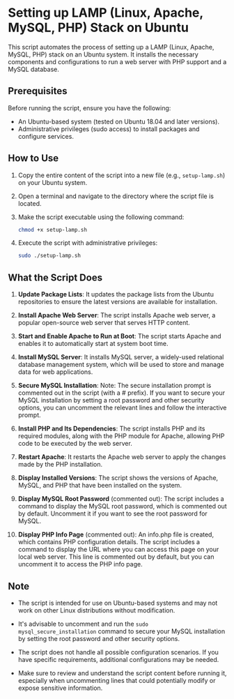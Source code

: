 # Setting up LAMP (Linux, Apache, MySQL, PHP) Stack on Ubuntu

This script automates the process of setting up a LAMP (Linux, Apache, MySQL, PHP) stack on an Ubuntu system. It installs the necessary components and configurations to run a web server with PHP support and a MySQL database.

## Prerequisites

Before running the script, ensure you have the following:

- An Ubuntu-based system (tested on Ubuntu 18.04 and later versions).
- Administrative privileges (sudo access) to install packages and configure services.

## How to Use

1. Copy the entire content of the script into a new file (e.g., `setup-lamp.sh`) on your Ubuntu system.

2. Open a terminal and navigate to the directory where the script file is located.

3. Make the script executable using the following command:

   ```bash
   chmod +x setup-lamp.sh
   ```

4. Execute the script with administrative privileges:

   ```bash
   sudo ./setup-lamp.sh
   ```

## What the Script Does

1. **Update Package Lists**:
   It updates the package lists from the Ubuntu repositories to ensure the latest versions are available for installation.

2. **Install Apache Web Server**:
   The script installs Apache web server, a popular open-source web server that serves HTTP content.

3. **Start and Enable Apache to Run at Boot**:
   The script starts Apache and enables it to automatically start at system boot time.

4. **Install MySQL Server**:
   It installs MySQL server, a widely-used relational database management system, which will be used to store and manage data for web applications.

5. **Secure MySQL Installation**:
   Note: The secure installation prompt is commented out in the script (with a # prefix). If you want to secure your MySQL installation by setting a root password and other security options, you can uncomment the relevant lines and follow the interactive prompt.

6. **Install PHP and Its Dependencies**:
   The script installs PHP and its required modules, along with the PHP module for Apache, allowing PHP code to be executed by the web server.

7. **Restart Apache**:
   It restarts the Apache web server to apply the changes made by the PHP installation.

8. **Display Installed Versions**:
   The script shows the versions of Apache, MySQL, and PHP that have been installed on the system.

9. **Display MySQL Root Password** (commented out):
   The script includes a command to display the MySQL root password, which is commented out by default. Uncomment it if you want to see the root password for MySQL.

10. **Display PHP Info Page** (commented out):
    An info.php file is created, which contains PHP configuration details. The script includes a command to display the URL where you can access this page on your local web server. This line is commented out by default, but you can uncomment it to access the PHP info page.

## Note

- The script is intended for use on Ubuntu-based systems and may not work on other Linux distributions without modification.

- It's advisable to uncomment and run the `sudo mysql_secure_installation` command to secure your MySQL installation by setting the root password and other security options.

- The script does not handle all possible configuration scenarios. If you have specific requirements, additional configurations may be needed.

- Make sure to review and understand the script content before running it, especially when uncommenting lines that could potentially modify or expose sensitive information.

